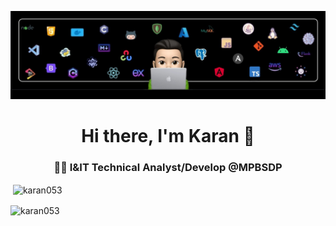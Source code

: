 ![Banner](./assets/images/banner.jpg)

<h1 align="center">Hi there, I'm Karan 👋</h1>
<h3 align="center">👨‍💻 I&IT Technical Analyst/Develop @MPBSDP</h3>

<p>&nbsp;<img align="center" src="https://github-readme-stats.vercel.app/api?username=karan053&show_icons=true&locale=en" alt="karan053" /></p>

<p><img align="center" src="https://github-readme-streak-stats.herokuapp.com/?user=karan053&" alt="karan053" /></p>

